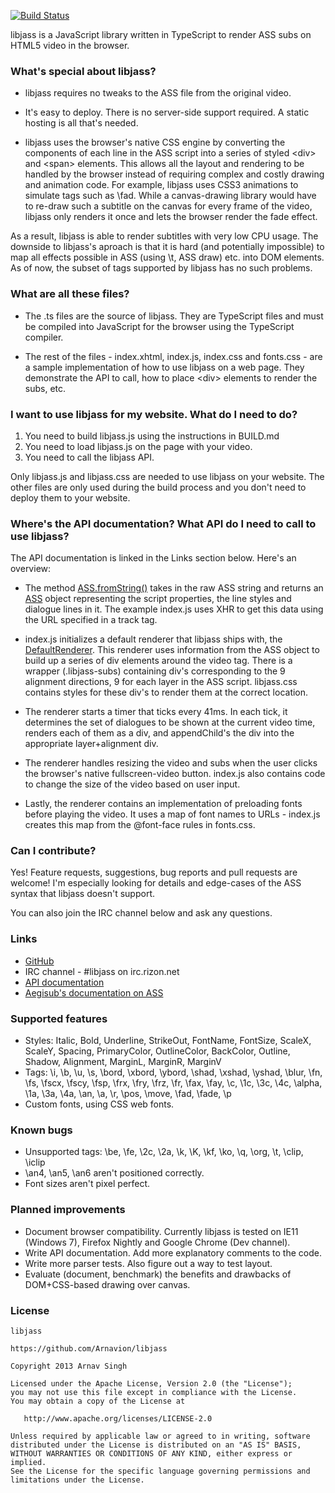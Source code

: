 [![Build Status](https://travis-ci.org/Arnavion/libjass.png?branch=master)](https://travis-ci.org/Arnavion/libjass)

libjass is a JavaScript library written in TypeScript to render ASS subs on HTML5 video in the browser.


### What's special about libjass?

* libjass requires no tweaks to the ASS file from the original video.

* It's easy to deploy. There is no server-side support required. A static hosting is all that's needed.

* libjass uses the browser's native CSS engine by converting the components of each line in the ASS script into a series of styled &lt;div&gt; and &lt;span&gt; elements. This allows all the layout and rendering to be handled by the browser instead of requiring complex and costly drawing and animation code. For example, libjass uses CSS3 animations to simulate tags such as \fad. While a canvas-drawing library would have to re-draw such a subtitle on the canvas for every frame of the video, libjass only renders it once and lets the browser render the fade effect.

As a result, libjass is able to render subtitles with very low CPU usage. The downside to libjass's aproach is that it is hard (and potentially impossible) to map all effects possible in ASS (using \t, ASS draw) etc. into DOM elements. As of now, the subset of tags supported by libjass has no such problems.


### What are all these files?

* The .ts files are the source of libjass. They are TypeScript files and must be compiled into JavaScript for the browser using the TypeScript compiler.

* The rest of the files - index.xhtml, index.js, index.css and fonts.css - are a sample implementation of how to use libjass on a web page. They demonstrate the API to call, how to place &lt;div&gt; elements to render the subs, etc.


### I want to use libjass for my website. What do I need to do?

1. You need to build libjass.js using the instructions in BUILD.md
1. You need to load libjass.js on the page with your video.
1. You need to call the libjass API.

Only libjass.js and libjass.css are needed to use libjass on your website. The other files are only used during the build process and you don't need to deploy them to your website.


### Where's the API documentation? What API do I need to call to use libjass?

The API documentation is linked in the Links section below. Here's an overview:

* The method [ASS.fromString()](http://arnavion.github.io/libjass/api.xhtml#libjass.ASS.fromString) takes in the raw ASS string and returns an [ASS](http://arnavion.github.io/libjass/api.xhtml#libjass.ASS) object representing the script properties, the line styles and dialogue lines in it. The example index.js uses XHR to get this data using the URL specified in a track tag.

* index.js initializes a default renderer that libjass ships with, the [DefaultRenderer](http://arnavion.github.io/libjass/api.xhtml#libjass.renderers.DefaultRenderer). This renderer uses information from the ASS object to build up a series of div elements around the video tag. There is a wrapper (.libjass-subs) containing div's corresponding to the 9 alignment directions, 9 for each layer in the ASS script. libjass.css contains styles for these div's to render them at the correct location.

* The renderer starts a timer that ticks every 41ms. In each tick, it determines the set of dialogues to be shown at the current video time, renders each of them as a div, and appendChild's the div into the appropriate layer+alignment div.

* The renderer handles resizing the video and subs when the user clicks the browser's native fullscreen-video button. index.js also contains code to change the size of the video based on user input.

* Lastly, the renderer contains an implementation of preloading fonts before playing the video. It uses a map of font names to URLs - index.js creates this map from the @font-face rules in fonts.css.


### Can I contribute?

Yes! Feature requests, suggestions, bug reports and pull requests are welcome! I'm especially looking for details and edge-cases of the ASS syntax that libjass doesn't support.

You can also join the IRC channel below and ask any questions.


### Links

* [GitHub](https://github.com/Arnavion/libjass/)
* IRC channel - #libjass on irc.rizon.net
* [API documentation](http://arnavion.github.io/libjass/api.xhtml)
* [Aegisub's documentation on ASS](http://docs.aegisub.org/3.0/ASS_Tags/)


### Supported features

* Styles: Italic, Bold, Underline, StrikeOut, FontName, FontSize, ScaleX, ScaleY, Spacing, PrimaryColor, OutlineColor, BackColor, Outline, Shadow, Alignment, MarginL, MarginR, MarginV
* Tags: \i, \b, \u, \s, \bord, \xbord, \ybord, \shad, \xshad, \yshad, \blur, \fn, \fs, \fscx, \fscy, \fsp, \frx, \fry, \frz, \fr, \fax, \fay, \c, \1c, \3c, \4c, \alpha, \1a, \3a, \4a, \an, \a, \r, \pos, \move, \fad, \fade, \p
* Custom fonts, using CSS web fonts.


### Known bugs

* Unsupported tags: \be, \fe, \2c, \2a, \k, \K, \kf, \ko, \q, \org, \t, \clip, \iclip
* \an4, \an5, \an6 aren't positioned correctly.
* Font sizes aren't pixel perfect.


### Planned improvements

* Document browser compatibility. Currently libjass is tested on IE11 (Windows 7), Firefox Nightly and Google Chrome (Dev channel).
* Write API documentation. Add more explanatory comments to the code.
* Write more parser tests. Also figure out a way to test layout.
* Evaluate (document, benchmark) the benefits and drawbacks of DOM+CSS-based drawing over canvas.


### License

```
libjass

https://github.com/Arnavion/libjass

Copyright 2013 Arnav Singh

Licensed under the Apache License, Version 2.0 (the "License");
you may not use this file except in compliance with the License.
You may obtain a copy of the License at

   http://www.apache.org/licenses/LICENSE-2.0

Unless required by applicable law or agreed to in writing, software
distributed under the License is distributed on an "AS IS" BASIS,
WITHOUT WARRANTIES OR CONDITIONS OF ANY KIND, either express or implied.
See the License for the specific language governing permissions and
limitations under the License.
```
